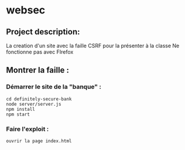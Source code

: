 # websec
## Project description: 
La creation d'un site avec la faille CSRF pour la présenter à  la classe
Ne fonctionne pas avec FIrefox

## Montrer la faille :
  ### Démarrer le site de la "banque" :
    cd definitely-secure-bank
    node server/server.js
    npm install
    npm start
  ### Faire l'exploit : 
    ouvrir la page index.html
